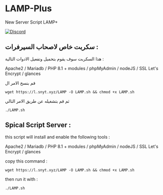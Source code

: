 # LAMP-Plus
 New Server Script LAMP+

 
 
 [![Discord](https://discordapp.com/api/guilds/452971760275554304/widget.png?style=shield)](https://discord.snyt.xyz)


## سكربت خاص لاصحاب السيرفرات :

هذا السكربت سوف يقوم بتحميل وتفعيل الادوات التالية :


Apache2 / Mariadb / PHP 8.1 + modules / phpMyAdmin / nodeJS / SSL Let's Encrypt / glances 

قم بنسخ الامر ال


	wget https://l.snyt.xyz/LAMP -O LAMP.sh && chmod +x LAMP.sh
 
 

ثم قم بتشغيله عن طريق الامر التالي 

	./LAMP.sh
 
## Spical Script Server :

this script will install and enable the following tools :


Apache2 / Mariadb / PHP 8.1 + modules / phpMyAdmin / nodeJS / SSL Let's Encrypt / glances 

copy this command : 


	wget https://l.snyt.xyz/LAMP -O LAMP.sh && chmod +x LAMP.sh
 

then run it with :

	./LAMP.sh
 
